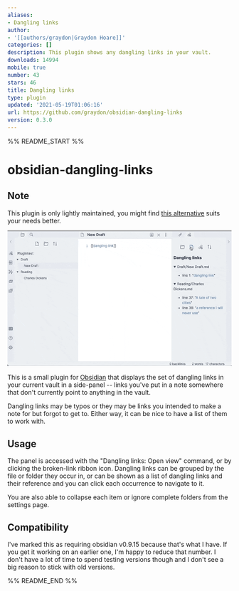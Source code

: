 ```yaml
---
aliases:
- Dangling links
author:
- '[[authors/graydon|Graydon Hoare]]'
categories: []
description: This plugin shows any dangling links in your vault.
downloads: 14994
mobile: true
number: 43
stars: 46
title: Dangling links
type: plugin
updated: '2021-05-19T01:06:16'
url: https://github.com/graydon/obsidian-dangling-links
version: 0.3.0
---
```


%% README_START %%

# obsidian-dangling-links

## Note

This plugin is only lightly maintained, you might find
[this alternative](https://github.com/ipshing/obsidian-broken-links) suits your
needs better.

![Obsidian Dangling Links demo](https://raw.githubusercontent.com/graydon/obsidian-dangling-links/HEAD/assets/overview.gif)

This is a small plugin for [Obsidian](http://obsidian.md) that displays the set
of dangling links in your current vault in a side-panel -- links you've put in
a note somewhere that don't currently point to anything in the vault.

Dangling links may be typos or they may be links you intended to make a note for
but forgot to get to. Either way, it can be nice to have a list of them to work
with.

## Usage

The panel is accessed with the "Dangling links: Open view" command, or by
clicking the broken-link ribbon icon. Dangling links can be grouped by the
file or folder they occur in, or can be shown as a list of dangling links and
their reference and you can click each occurrence to navigate to it.

You are also able to collapse each item or ignore complete folders from the
settings page.

## Compatibility

I've marked this as requiring obsidian v0.9.15 because that's what I have. If
you get it working on an earlier one, I'm happy to reduce that number. I don't
have a lot of time to spend testing versions though and I don't see a big reason
to stick with old versions.


%% README_END %%